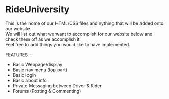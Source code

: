 # RideUniversity

This is the home of our HTML/CSS files and nything that will be added onto our website. <br> 
We will list out what we want to accomplish for our website below and check them off as we accomplish it. <br>
Feel free to add things you would like to have implemented. 

FEATURES :
<table>
<ul>
  <li> Basic Webpage/display </li>
  <li> Basic nav menu (top part) </li>
  <li> Basic login </li>
  <li> Basic about info </li>
  <li> Private Messaging between Driver & Rider </li>
  <li> Forums (Posting & Commenting) </li>
</ul> 
</table>

